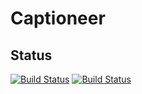# Captioneer
## Status
[![Build Status](https://dev.azure.com/fitba-p2211/seminarski_rad/_apis/build/status/Frontend%20Build%20Pipeline?branchName=main&label=APP%20PIPELINE)](https://dev.azure.com/fitba-p2211/seminarski_rad/_build/latest?definitionId=2&branchName=main) [![Build Status](https://dev.azure.com/fitba-p2211/seminarski_rad/_apis/build/status/API%20Build%20Pipeline?branchName=main&label=API%20PIPELINE)](https://dev.azure.com/fitba-p2211/seminarski_rad/_apis/build/status/API%20Build%20Pipeline?branchName=main)
